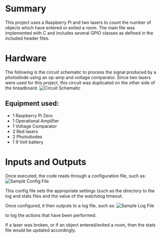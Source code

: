 # Summary
This project uses a Raspberry Pi and two lasers to count the number of objects which have entered or exited a room. The main file was implemented with C and includes several GPIO classes as defined in the included header files.

# Hardware
The following is the circuit schematic to process the signal produced by a photodiode using an op-amp and voltage comparator. Since two lasers were used for this project, this circuit was duplicated on the other side of the breadboard.
![Circuit Schematic](images/schematic.jpg) 

## Equipment used:
- 1 Raspberry Pi Zero
- 1 Operational Amplifier
- 1 Voltage Comparator
- 2 Red lasers
- 2 Photodiodes
- 1 9 Volt battery

# Inputs and Outputs
Once executed, the code reads through a configuration file, such as:
![Sample Config File](images/config.jpg)

This config file sets the appropriate settings (such as the directory to the log and stats files and the value of the watchdog timeout.

Once configured, it then outputs to a log file, such as:
![Sample Log File](images/log.jpg)

to log the actions that have been performed.

If a laser was broken, or if an object entered/exited a room, then the stats file would be updated accordingly.

